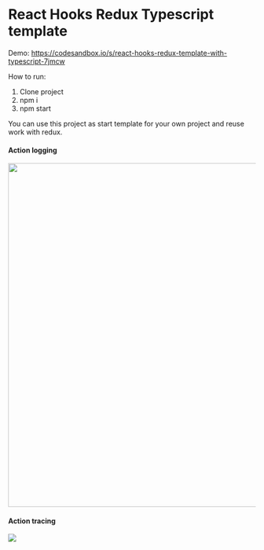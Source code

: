 # React Hooks Redux Typescript template
Demo: https://codesandbox.io/s/react-hooks-redux-template-with-typescript-7jmcw

How to run:
1. Clone project
2. npm i
3. npm start

You can use this project as start template for your own project and reuse work with redux.

#### Action logging
<img src='https://i.ibb.co/41vRj9V/screenshot-382.png' width='700'/>

#### Action tracing
<img src='https://i.ibb.co/wp48bn4/screenshot-383.png'/>
